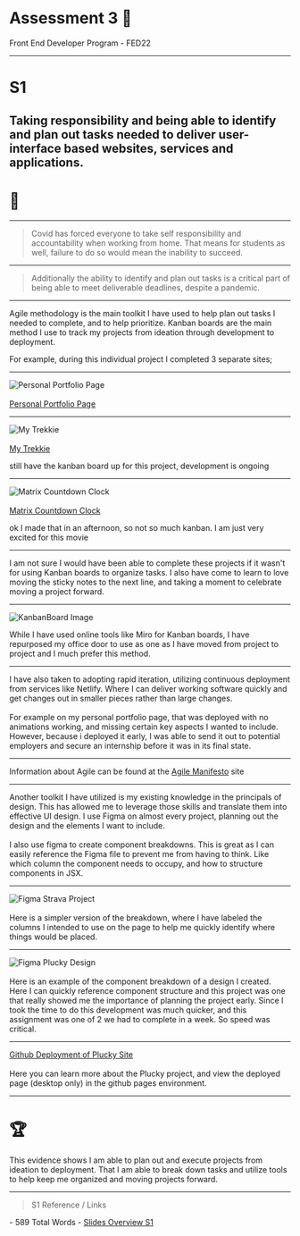 # Assessment 3 📝
Front End Developer Program - FED22

---

# S1
## Taking responsibility and being able to identify and plan out tasks needed to deliver user-interface based websites, services and applications.

# 🤔

---

> Covid has forced everyone to take self responsibility and accountability when working from home. That means for students as well, failure to do so would mean the inability to succeed. 

---

> Additionally the ability to identify and plan out tasks is a critical part of being able to meet deliverable deadlines, despite a pandemic.

 
---

Agile methodology is the main toolkit I have used to help plan out tasks I needed to complete, 
and to help prioritize. Kanban boards are the main method I use to track my projects from ideation through development to deployment. 

For example, during this individual project I completed 3 separate sites;

---

![Personal Portfolio Page](./port2.png)<br></br>
<a href='https://fleming.digital' target="_blank" >Personal Portfolio Page</a>

---

![My Trekkie](./trekkie2.png)<br></br>
<a href='https://mytrekkie.netlify.app' target="_blank" >My Trekkie</a>

<p class='subText'>still have the kanban board up for this project, development is ongoing</p>

---

![Matrix Countdown Clock](./matrix2.png)<br></br>
<a href='https://matrix-countdown-clock.netlify.app' target="_blank" >Matrix Countdown Clock</a>
<p class='subText'>ok I made that in an afternoon, so not so much kanban. I am just very excited for this movie</p>

---

I am not sure I would have been able to complete these projects if it wasn't for using Kanban boards to organize tasks. I also have come to learn to love moving the sticky notes to the next line, and taking a moment to celebrate moving a project forward.

---

![KanbanBoard Image](./kanban.png)

While I have used online tools like Miro for Kanban boards, I have repurposed my office door to use as one as I have moved from project to project and I much prefer this method. 

---

I have also taken to adopting rapid iteration, utilizing continuous deployment from services like Netlify. Where I can deliver working software quickly and get changes out in smaller pieces rather than large changes.<br></br>
For example on my personal portfolio page, that was deployed with no animations working, and missing certain key aspects I wanted to include. However, because i deployed it early, I was able to send it out to potential employers and secure an internship before it was in its final state. 

---

Information about Agile can be found at the <a href='https://agilemanifesto.org/' target="_blank" >Agile Manifesto</a> site

---

Another toolkit I have utilized is my existing knowledge in the principals of design. This has allowed me to leverage those skills and translate them into effective UI design. I use Figma on almost every project, planning out the design and the elements I want to include. <br></br>
I also use figma to create component breakdowns. This is great as I can easily reference the Figma file to prevent me from having to think. Like which column the component needs to occupy, and how to structure components in JSX.

---

![Figma Strava Project](./figma1.png)
<br></br>
Here is a simpler version of the breakdown, where I have labeled the columns I intended to use on the page to help me quickly identify where things would be placed. 

---

![Figma Plucky Design](./figma2.png)
<br></br>
Here is an example of the component breakdown of a design I created. Here I can quickly reference component structure and this project was one that really showed me the importance of planning the project early. Since I took the time to do this development was much quicker, and this assignment was one of 2 we had to complete in a week. So speed was critical.

---

<a href='https://github.com/wikidbrit/Plucky' target="_blank" >Github Deployment of Plucky Site</a><br></br>
Here you can learn more about the Plucky project, and view the deployed page (desktop only) in the github pages environment. 

---

# 🏆
This evidence shows I am able to plan out and execute projects from ideation to deployment. That I am able to break down tasks and utilize tools to help keep me organized and moving projects forward. 

---
> S1
> Reference / Links
<span class='ulItem'>
- 589 Total Words
- <a href='https://github.com/wikidbrit/assessment_3/blob/main/src/slides/01-S1.md' target="_blank" >Slides Overview S1</a></span>

